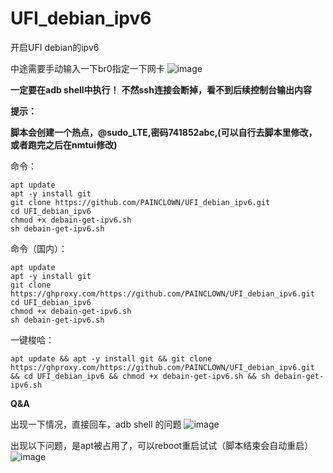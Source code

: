 # UFI_debian_ipv6
开启UFI debian的ipv6

中途需要手动输入一下br0指定一下网卡 
![image](https://user-images.githubusercontent.com/29433774/236862281-c60bf2c7-634f-45fd-a6ff-6608fc260c12.png)


**一定要在adb shell中执行！**
**不然ssh连接会断掉，看不到后续控制台输出内容**


**提示：**


**脚本会创建一个热点，@sudo_LTE,密码741852abc,(可以自行去脚本里修改，或者跑完之后在nmtui修改)**



命令：

```
apt update
apt -y install git 
git clone https://github.com/PAINCLOWN/UFI_debian_ipv6.git 
cd UFI_debian_ipv6 
chmod +x debain-get-ipv6.sh 
sh debain-get-ipv6.sh
```

命令（国内）：

```
apt update
apt -y install git 
git clone https://ghproxy.com/https://github.com/PAINCLOWN/UFI_debian_ipv6.git 
cd UFI_debian_ipv6 
chmod +x debain-get-ipv6.sh 
sh debain-get-ipv6.sh
```


一键梭哈：

```
apt update && apt -y install git && git clone https://ghproxy.com/https://github.com/PAINCLOWN/UFI_debian_ipv6.git && cd UFI_debian_ipv6 && chmod +x debain-get-ipv6.sh && sh debain-get-ipv6.sh
```


 **Q&A**
 
 
出现一下情况，直接回车，adb shell 的问题
![image](https://user-images.githubusercontent.com/29433774/236858403-082a77be-9532-4dbd-ba1e-65fc564f5580.png)




出现以下问题，是apt被占用了，可以reboot重启试试（脚本结束会自动重启）
![image](https://user-images.githubusercontent.com/29433774/236858855-8dc60081-026a-499c-b5a9-5d69adec24a7.png)

